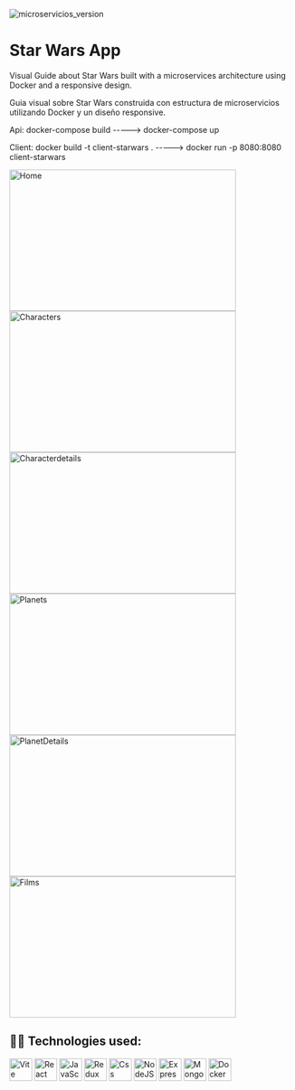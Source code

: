 ![microservicios_version](https://res.cloudinary.com/dyycj9vam/image/upload/c_scale,w_810/v1689278794/Star_Wars_img_fbukpz.jpg)
# Star Wars App 

<p>Visual Guide about Star Wars built with a microservices architecture using Docker and a responsive design.</p>
<p>Guia visual sobre Star Wars construida con estructura de microservicios utilizando Docker y un diseño responsive.</p>
<p>Api: docker-compose build     ----->   docker-compose up</p>
<p>Client: docker build -t client-starwars .      ----->   docker run -p 8080:8080 client-starwars</p>

<div>
  <img src="https://res.cloudinary.com/dyycj9vam/image/upload/c_scale,w_1751/v1694981829/Screenshot_2023-09-17_at_17.15.29_av1xum.png" title="Home" alt="Home" width="400" height="250"/>
  <img src="https://res.cloudinary.com/dyycj9vam/image/upload/v1694981861/Screenshot_2023-09-17_at_17.15.46_hrgekj.png" title="Characters" alt="Characters" width="400" height="250"/>
  <img src="https://res.cloudinary.com/dyycj9vam/image/upload/v1694982018/Screenshot_2023-09-17_at_17.16.00_akucgx.png" title="CharacterDetails" alt="Characterdetails" width="400" height="250"/>
  <img src="https://res.cloudinary.com/dyycj9vam/image/upload/v1694981974/Screenshot_2023-09-17_at_17.16.16_svdsj8.png" title="Planets" alt="Planets" width="400" height="250"/> 
  <img src="https://res.cloudinary.com/dyycj9vam/image/upload/v1694981914/Screenshot_2023-09-17_at_17.16.22_e9uswq.png" title="PlanetDetails" **alt="PlanetDetails" width="400" height="250"/>
  <img src="https://res.cloudinary.com/dyycj9vam/image/upload/v1694981946/Screenshot_2023-09-17_at_17.16.32_wpc31l.png" title="Films" alt="Films" width="400" height="250"/>
</div>


<h2 width="100%">👨‍💻 Technologies used: </h2>

<div>
  <img src="https://skillicons.dev/icons?i=vite" title="Vite" alt="Vite" width="40" height="40"/>
  <img src="https://skillicons.dev/icons?i=react" title="React" alt="React" width="40" height="40"/>
  <img src="https://skillicons.dev/icons?i=javascript" title="JavaScript" alt="JavaScript" width="40" height="40"/>
  <img src="https://skillicons.dev/icons?i=redux" title="Redux" alt="Redux " width="40" height="40"/>
  <img src="https://skillicons.dev/icons?i=css" title="Css" alt="Css" width="40" height="40"/>
  <img src="https://skillicons.dev/icons?i=nodejs" title="NodeJS" alt="NodeJS" width="40" height="40"/> 
  <img src="https://skillicons.dev/icons?i=express" title="Express" **alt="Express" width="40" height="40"/>
  <img src="https://skillicons.dev/icons?i=mongodb" title="Mongodb" alt="Mongodb" width="40" height="40"/> 
  <img src="https://skillicons.dev/icons?i=docker" title="Docker" alt="Docker " width="40" height="40"/>
</div>

